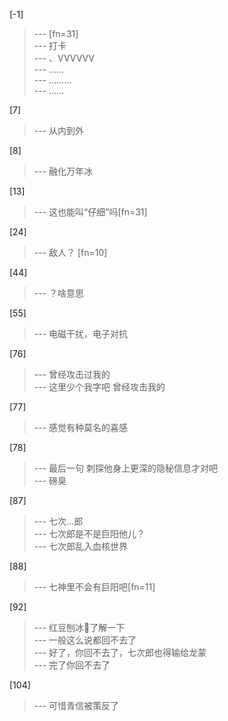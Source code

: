 
[-1] 
>--- [fn=31]<br>
>--- 打卡<br>
>--- 、VVVVVV<br>
>--- ......<br>
>--- .........<br>
>--- ……<br>

[7] 
>--- 从内到外<br>

[8] 
>--- 融化万年冰<br>

[13] 
>--- 这也能叫“仔细”吗[fn=31]<br>

[24] 
>--- 敌人？ [fn=10]<br>

[44] 
>--- ？啥意思<br>

[55] 
>--- 电磁干扰，电子对抗<br>

[76] 
>--- 曾经攻击过我的<br>
>--- 这里少个我字吧
曾经攻击我的<br>

[77] 
>--- 感觉有种莫名的喜感<br>

[78] 
>--- 最后一句
刺探他身上更深的隐秘信息才对吧<br>
>--- 磅臭<br>

[87] 
>--- 七次…郎<br>
>--- 七次郎是不是巨阳他儿？<br>
>--- 七次郎乱入血核世界<br>

[88] 
>--- 七神里不会有巨阳吧[fn=11]<br>

[92] 
>--- 红豆刨冰🍧了解一下<br>
>--- 一般这么说都回不去了<br>
>--- 好了，你回不去了，七次郎也得输给龙蒙<br>
>--- 完了你回不去了<br>

[104] 
>--- 可惜青信被策反了<br>
